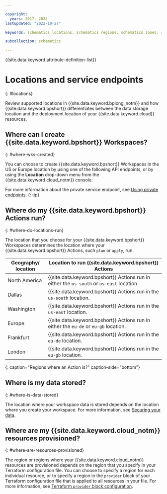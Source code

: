 ```yaml
---

copyright:
  years: 2017, 2022
lastupdated: "2022-10-27"

keywords: schematics locations, schematics regions, schematics zones, schematics endpoints, schematics service endpoints

subcollection: schematics

---
```


{{site.data.keyword.attribute-definition-list}}

# Locations and service endpoints
{: #locations} 

Review supported locations in {{site.data.keyword.bplong_notm}} and how {{site.data.keyword.bpshort}} differentiates between the data storage location and the deployment location of your {{site.data.keyword.cloud}} resources.

## Where can I create {{site.data.keyword.bpshort}} Workspaces?
{: #where-wks-created}

You can choose to create {{site.data.keyword.bpshort}} Workspaces in the US or Europe location by using one of the following API endpoints, or by using the **Location** drop-down menu from the {{site.data.keyword.cloud_notm}} console.

For more information about the private service endpoint, see [Using private endpoints](/docs/schematics?topic=schematics-secure-data#pi-location). 
{: tip}

## Where do my {{site.data.keyword.bpshort}} Actions run?
{: #where-do-locations-run}

The location that you choose for your {{site.data.keyword.bpshort}} Workspaces determines the location where your {{site.data.keyword.bpshort}} Actions, such `plan` or `apply`, run. 

|Geography/ location |Location to run {{site.data.keyword.bpshort}} Actions|
|------------|----------------|
|North America|{{site.data.keyword.bpshort}} Actions run in either the `us-south` or `us-east` location.|
|Dallas|{{site.data.keyword.bpshort}} Actions run in the `us-south` location.|
|Washington|{{site.data.keyword.bpshort}} Actions run in the `us-east` location.|
|Europe|{{site.data.keyword.bpshort}} Actions run in either the `eu-de` or `eu-gb` location.|
|Frankfurt|{{site.data.keyword.bpshort}} Actions run in the `eu-de` location.|
|London|{{site.data.keyword.bpshort}} Actions run in the `eu-gb` location.|
{: caption="Regions where an Action is?" caption-side="bottom"}

## Where is my data stored?
{: #where-is-data-stored}

The location where your workspace data is stored depends on the location where you create your workspace. For more information, see [Securing your data](/docs/schematics?topic=schematics-secure-data). 

## Where are my {{site.data.keyword.cloud_notm}} resources provisioned?
{: #where-are-resources-provisioned}

The region or regions where your {{site.data.keyword.cloud_notm}} resources are provisioned depends on the region that you specify in your Terraform configuration file. You can choose to specify a region for each individual resource, or to specify a region in the `provider` block of your Terraform configuration file that is applied to all resources in your file. For more information, see [Terraform `provider` block configuration](/docs/ibm-cloud-provider-for-terraform?topic=ibm-cloud-provider-for-terraform-provider-reference). 
